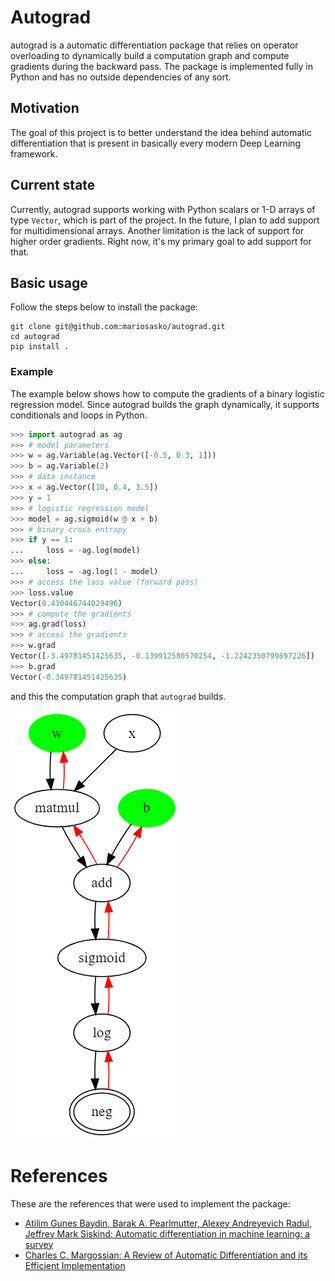 # Autograd

autograd is a automatic differentiation package that relies on operator overloading to dynamically build a computation graph and compute gradients during the backward pass. The package is implemented fully in Python and has no outside dependencies of any sort.

## Motivation

The goal of this project is to better understand the idea behind automatic differentiation that is present in basically every modern Deep Learning framework.

## Current state

Currently, autograd supports working with Python scalars or 1-D arrays of type `Vector`, which is part of the project. In the future, I plan to add support for multidimensional arrays. Another limitation is the lack of support for higher order gradients. Right now, it's my primary goal to add support for that. 

## Basic usage

Follow the steps below to install the package:

```
git clone git@github.com:mariosasko/autograd.git
cd autograd
pip install .
```

### Example

The example below shows how to compute the gradients of a binary logistic regression model. Since autograd builds the graph dynamically, it supports conditionals and loops in Python.

```python
>>> import autograd as ag
>>> # model parameters
>>> w = ag.Variable(ag.Vector([-0.5, 0.3, 1]))
>>> b = ag.Variable(2)
>>> # data instance
>>> x = ag.Vector([10, 0.4, 3.5])
>>> y = 1
>>> # logistic regression model
>>> model = ag.sigmoid(w @ x + b)
>>> # binary cross entropy
>>> if y == 1:
...     loss = -ag.log(model)
>>> else:
...     loss = -ag.log(1 - model)
>>> # access the loss value (forward pass)
>>> loss.value
Vector(0.430446744029496)
>>> # compute the gradients
>>> ag.grad(loss)
>>> # access the gradients 
>>> w.grad
Vector([-3.49781451425635, -0.139912580570254, -1.2242350799897226])
>>> b.grad
Vector(-0.349781451425635)
```

and this the computation graph that `autograd` builds.

![](assets/log_reg_comp_graph.png)

# References 

These are the references that were used to implement the package:

* [Atilim Gunes Baydin, Barak A. Pearlmutter, Alexey Andreyevich Radul, Jeffrey Mark Siskind: Automatic differentiation in machine learning: a survey](https://arxiv.org/pdf/1502.05767.pdf)
* [Charles C. Margossian: A Review of Automatic Differentiation and its Efficient Implementation](https://arxiv.org/pdf/1811.05031.pdf)
